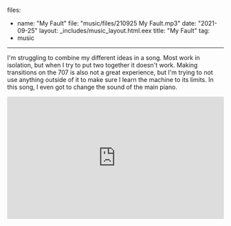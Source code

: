 files:
  - name: "My Fault"
    file: "music/files/210925 My Fault.mp3"
date: "2021-09-25"
layout: _includes/music_layout.html.eex
title: "My Fault"
tag:
  - music
---

I'm struggling to combine my different ideas in a song. Most work in isolation, but when I try to put two together it doesn't work. Making transitions on the 707 is also not a great experience, but I'm trying to not use anything outside of it to make sure I learn the machine to its limits. In this song, I even got to change the sound of the main piano.

<div class="mt-4" style="position:relative;padding-top:56.25%;">
  <iframe style="position:absolute;top:0;left:0;width:100%;height:100%;" src="https://www.youtube.com/embed/KohaXaWs1gs" title="YouTube video player" frameborder="0" allow="accelerometer; autoplay; clipboard-write; encrypted-media; gyroscope; picture-in-picture" allowfullscreen></iframe>
</div>